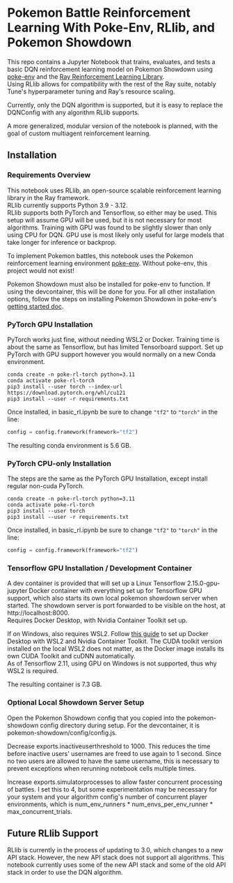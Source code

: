 # Pokemon Battle Reinforcement Learning With Poke-Env, RLlib, and Pokemon Showdown
This repo contains a Jupyter Notebook that trains, evaluates, and tests a basic DQN reinforcement learning model on Pokemon Showdown using [poke-env](https://github.com/hsahovic/poke-env) and the [Ray Reinforcement Learning Library](https://github.com/ray-project/ray/tree/master/rllib).  
Using RLlib allows for compatibility with the rest of the Ray suite, notably Tune's hyperparameter tuning and Ray's resource scaling. 

Currently, only the DQN algorithm is supported, but it is easy to replace the DQNConfig with any algorithm RLlib supports.  

A more generalized, modular version of the notebook is planned, with the goal of custom multiagent reinforcement learning.

## Installation

### Requirements Overview
This notebook uses RLlib, an open-source scalable reinforcement learning library in the Ray framework.  
RLlib currently supports Python 3.9 - 3.12.  
RLlib supports both PyTorch and Tensorflow, so either may be used. This setup will assume GPU will be used, but it is not necessary for most algorithms. Training with GPU was found to be slightly slower than only using CPU for DQN. GPU use is most likely only useful for large models that take longer for inference or backprop.  

To implement Pokemon battles, this notebook uses the Pokemon reinforcement learning environment [poke-env](https://github.com/hsahovic/poke-env). Without poke-env, this project would not exist!  

Pokemon Showdown must also be installed for poke-env to function. If using the devcontainer, this will be done for you. For all other installation options, follow the steps on installing Pokemon Showdown in poke-env's [getting started doc](https://poke-env.readthedocs.io/en/stable/getting_started.html).

### PyTorch GPU Installation
PyTorch works just fine, without needing WSL2 or Docker. Training time is about the same as Tensorflow, but has limited Tensorboard support. Set up PyTorch with GPU support however you would normally on a new Conda environment.
```
conda create -n poke-rl-torch python=3.11  
conda activate poke-rl-torch  
pip3 install --user torch --index-url https://download.pytorch.org/whl/cu121  
pip3 install --user -r requirements.txt  
```
Once installed, in basic_rl.ipynb be sure to change ```"tf2"``` to ```"torch"``` in the line: 
```python 
config = config.framework(framework="tf2")
```  

The resulting conda environment is 5.6 GB.  

### PyTorch CPU-only Installation
The steps are the same as the PyTorch GPU Installation, except install regular non-cuda PyTorch.
```
conda create -n poke-rl-torch python=3.11  
conda activate poke-rl-torch  
pip3 install --user torch  
pip3 install --user -r requirements.txt  
```
Once installed, in basic_rl.ipynb be sure to change ```"tf2"``` to ```"torch"``` in the line: 
```python 
config = config.framework(framework="tf2")
```  

### Tensorflow GPU Installation / Development Container
A dev container is provided that will set up a Linux Tensorflow 2.15.0-gpu-jupyter Docker container with everything set up for Tensorflow GPU support, which also starts its own local pokemon showdown server when started. The showdown server is port forwarded to be visible on the host, at http://localhost:8000.  
Requires Docker Desktop, with Nvidia Container Toolkit set up.  

If on Windows, also requires WSL2. Follow [this guide](https://gdevakumar.medium.com/setup-windows-10-11-machines-for-deep-learning-with-docker-and-gpu-using-wsl-9349f0224971) to set up Docker Desktop with WSL2 and Nvidia Container Toolkit. The CUDA toolkit version installed on the local WSL2 does not matter, as the Docker image installs its own CUDA Toolkit and cuDNN automatically.  
As of Tensorflow 2.11, using GPU on Windows is not supported, thus why WSL2 is required.  

The resulting container is 7.3 GB.  

### Optional Local Showdown Server Setup
Open the Pokemon Showdown config that you copied into the pokemon-showdown config directory during setup. For the devcontainer, it is pokemon-showdown/config/config.js.  

Decrease exports.inactiveuserthreshold to 1000. This reduces the time before inactive users' usernames are freed to use again to 1 second. Since no two users are allowed to have the same username, this is necessary to prevent exceptions when rerunning notebook cells multiple times.  

Increase exports.simulatorprocesses to allow faster concurrent processing of battles. I set this to 4, but some experimentation may be necessary for your system and your algorithm config's number of concurrent player environments, which is num_env_runners * num_envs_per_env_runner * max_concurrent_trials.

## Future RLlib Support
RLlib is currently in the process of updating to 3.0, which changes to a new API stack. However, the new API stack does not support all algorithms. This notebook currently uses some of the new API stack and some of the old API stack in order to use the DQN algorithm.